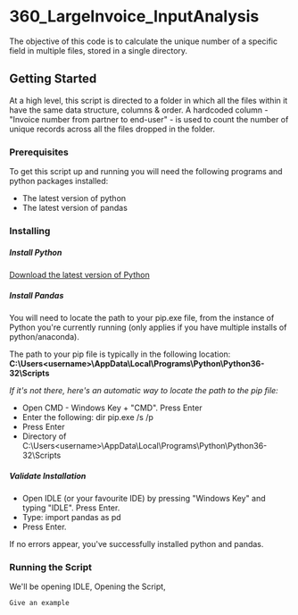 # 360_LargeInvoice_InputAnalysis

The objective of this code is to calculate the unique number of a specific field in multiple files, stored in a single directory.

## Getting Started

At a high level, this script is directed to a folder in which all the files within it have the same data structure, columns & order.
A hardcoded column - "Invoice number from partner to end-user" - is used to count the number of unique records across all the files dropped in the folder. 


### Prerequisites

To get this script up and running you will need the following programs and python packages installed:

* The latest version of python
* The latest version of pandas




### Installing


##### Install Python

[Download the latest version of Python](https://www.python.org/downloads/) 


##### Install Pandas


You will need to locate the path to your pip.exe file, from the instance of Python you're currently running (only applies if you have multiple installs of python/anaconda). 

The path to your pip file is typically in the following location: 
**C:\Users\<username>\AppData\Local\Programs\Python\Python36-32\Scripts**

*If it's not there, here's an automatic way to locate the path to the pip file:*

+ Open CMD - Windows Key + "CMD". Press Enter
+ Enter the following: dir pip.exe /s /p
+ Press Enter
+ Directory of C:\Users\<username>\AppData\Local\Programs\Python\Python36-32\Scripts

#####  Validate Installation

+ Open IDLE (or your favourite IDE) by pressing "Windows Key" and typing "IDLE". Press Enter.
+ Type: import pandas as pd
+ Press Enter. 

If no errors appear, you've successfully installed python and pandas. 







### Running the Script

We'll be opening IDLE, Opening the Script, 

```
Give an example
```

